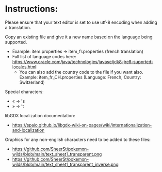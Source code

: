 # Instructions:

Please ensure that your text editor is set to use utf-8 encoding when adding a translation.

Copy an existing file and give it a new name based on the language being supported. 
 - Example: item.properties -> item_fr.properties (french translation)
 - Full list of language codes here: https://www.oracle.com/java/technologies/javase/jdk8-jre8-suported-locales.html
   - You can also add the country code to the file if you want also. Example: item_fr_CH.properties (Language: French, Country: Switzerland)

Special characters:
 - «  ->  's
 - »  ->  't

libGDX localization documentation: 
 - https://spaio.github.io/libgdx-wiki-on-pages/wiki/internationalization-and-localization

Graphics for any non-english characters need to be added to these files:
 - https://github.com/SheerSt/pokemon-wilds/blob/main/text_sheet1_transparent.png
 - https://github.com/SheerSt/pokemon-wilds/blob/main/text_sheet1_transparent_inverse.png
